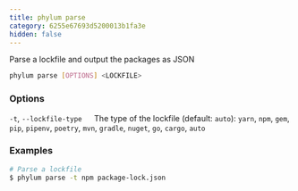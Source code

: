 ```yaml
---
title: phylum parse
category: 6255e67693d5200013b1fa3e
hidden: false
---
```

Parse a lockfile and output the packages as JSON
```sh
phylum parse [OPTIONS] <LOCKFILE>
```

### Options
`-t`, `--lockfile-type`
&emsp; The type of the lockfile (default: `auto`): `yarn`, `npm`, `gem`, `pip`, `pipenv`, `poetry`, `mvn`, `gradle`, `nuget`, `go`, `cargo`, `auto`

### Examples
```sh
# Parse a lockfile
$ phylum parse -t npm package-lock.json
```
